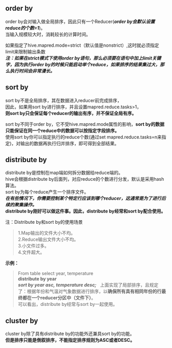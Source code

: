 ## order by
order by会对输入做全局排序，因此只有一个Reducer(***order by会默认设置reduce的个数=1***)。  
当输入规模较大时，消耗较长的计算时间。  

如果指定了hive.mapred.mode=strict（默认值是nonstrict）,这时就必须指定limit来限制输出条数  
***注：如果在strict模式下使用order by语句，那么必须要在语句中加上limit关键字，因为执行order by的时候只能启动单个reduce，如果排序的结果集过大，那么执行时间会非常漫长。***

## sort by
sort by不是全局排序，其在数据进入reducer前完成排序，  
因此，如果用sort by进行排序，并且设置mapred.reduce.tasks>1，  
**则sort by只会保证每个reducer的输出有序，并不保证全局有序。**  

sort by不同于order by，它不受hive.mapred.mode属性的影响，**sort by的数据只能保证在同一个reduce中的数据可以按指定字段排序。**     
使用sort by你可以指定执行的reduce个数(通过set mapred.reduce.tasks=n来指定)，对输出的数据再执行归并排序，即可得到全部结果。

## distribute by
distribute by是控制在map端如何拆分数据给reduce端的。  
hive会根据distribute by后面列，对应reduce的个数进行分发，默认是采用hash算法。  
sort by为每个reduce产生一个排序文件。  
***在有些情况下，你需要控制某个特定行应该到哪个reducer，这通常是为了进行后续的聚集操作。***    
**distribute by刚好可以做这件事。因此，distribute by经常和sort by配合使用。**  

注：Distribute by和sort by的使用场景  
> 1.Map输出的文件大小不均。  
2.Reduce输出文件大小不均。  
3.小文件过多。  
4.文件超大。

**示例：**   
> From table select year, temperature   
**distribute by year**    
***sort by year asc, temperature desc;***     
上面实现了局部排序，且规定了：根据年份和气温对气象数据进行排序，以**确保所有具有相同年份的行最终都在一个reducer分区中（文件下）**。    
可以看出，distribute by经常与sort by一起使用。

## cluster by
cluster by除了具有distribute by的功能外还兼具sort by的功能。  
**但是排序只能是倒叙排序，不能指定排序规则为ASC或者DESC。**





